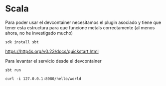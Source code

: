# Scala

Para poder usar el devcontainer necesitamos el plugin asociado y tiene que tener esta estructura para que funcione metals correctamente (al menos ahora, no he investigado mucho)

```
sdk install sbt
```

https://http4s.org/v0.23/docs/quickstart.html

Para levantar el servicio desde el devcontainer
```
sbt run 
```

```
curl -i 127.0.0.1:8080/hello/world
```
